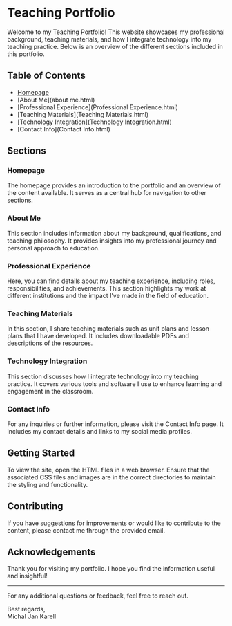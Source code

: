 # Teaching Portfolio

Welcome to my Teaching Portfolio! This website showcases my professional background, teaching materials, and how I integrate technology into my teaching practice. Below is an overview of the different sections included in this portfolio.


## Table of Contents

- [Homepage](index.html)
- [About Me](about me.html)
- [Professional Experience](Professional Experience.html)
- [Teaching Materials](Teaching Materials.html)
- [Technology Integration](Technology Integration.html)
- [Contact Info](Contact Info.html)

## Sections

### Homepage

The homepage provides an introduction to the portfolio and an overview of the content available. It serves as a central hub for navigation to other sections.

### About Me

This section includes information about my background, qualifications, and teaching philosophy. It provides insights into my professional journey and personal approach to education.

### Professional Experience

Here, you can find details about my teaching experience, including roles, responsibilities, and achievements. This section highlights my work at different institutions and the impact I’ve made in the field of education.

### Teaching Materials

In this section, I share teaching materials such as unit plans and lesson plans that I have developed. It includes downloadable PDFs and descriptions of the resources.

### Technology Integration

This section discusses how I integrate technology into my teaching practice. It covers various tools and software I use to enhance learning and engagement in the classroom.

### Contact Info

For any inquiries or further information, please visit the Contact Info page. It includes my contact details and links to my social media profiles.

## Getting Started

To view the site, open the HTML files in a web browser. Ensure that the associated CSS files and images are in the correct directories to maintain the styling and functionality.

## Contributing

If you have suggestions for improvements or would like to contribute to the content, please contact me through the provided email.

## Acknowledgements

Thank you for visiting my portfolio. I hope you find the information useful and insightful!

---

For any additional questions or feedback, feel free to reach out.

Best regards,  
Michal Jan Karell